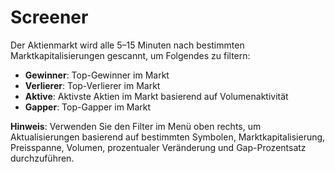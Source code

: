 # **Screener**

Der Aktienmarkt wird alle 5–15 Minuten nach bestimmten Marktkapitalisierungen gescannt, um Folgendes zu filtern:

- **Gewinner**: Top-Gewinner im Markt
- **Verlierer**: Top-Verlierer im Markt
- **Aktive**: Aktivste Aktien im Markt basierend auf Volumenaktivität
- **Gapper**: Top-Gapper im Markt

**Hinweis**: Verwenden Sie den Filter im Menü oben rechts, um Aktualisierungen basierend auf bestimmten Symbolen, Marktkapitalisierung, Preisspanne, Volumen, prozentualer Veränderung und Gap-Prozentsatz durchzuführen.
